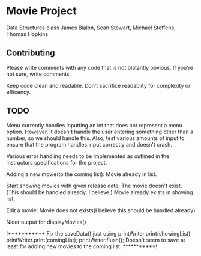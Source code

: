 # Movie Project
Data Structures class
James Bialon, Sean Stewart, Michael Steffens, Thomas Hopkins

## Contributing
Please write comments with any code that is not blatantly obvious. If you're not sure, write comments.

Keep code clean and readable. Don't sacrifice readablity for complexity or efficency.

## TODO

Menu currently handles inputting an int that does not represent a menu option.
However, it doesn't handle the user entering something other than a number, so we should handle this.
Also, test various amounts of input to ensure that the program handles input correctly and doesn't crash.

Various error handling needs to be implemented as outlined in the instructors specifications for the project.

Adding a new movie(to the coming list):
Movie already in list.

Start showing movies with given release date:
The movie doesn't exist. (This should be handled already, I believe.)
Movie already exists in showing list.

Edit a movie:
Movie does not exists(I believe this should be handled already)

Nicer output for displayMovies()

!***********
            Fix the saveData()
            just using 
                printWriter.print(showingList);
                printWriter.print(comingList);
                printWriter.flush();
            Doesn't seem to save
            at least for adding
            new movies to the
            coming list.
           ***********!
